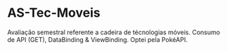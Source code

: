 # AS-Tec-Moveis
Avaliação semestral referente a cadeira de técnologias móveis. Consumo de API (GET), DataBinding &amp; ViewBinding. Optei pela PokéAPI.
